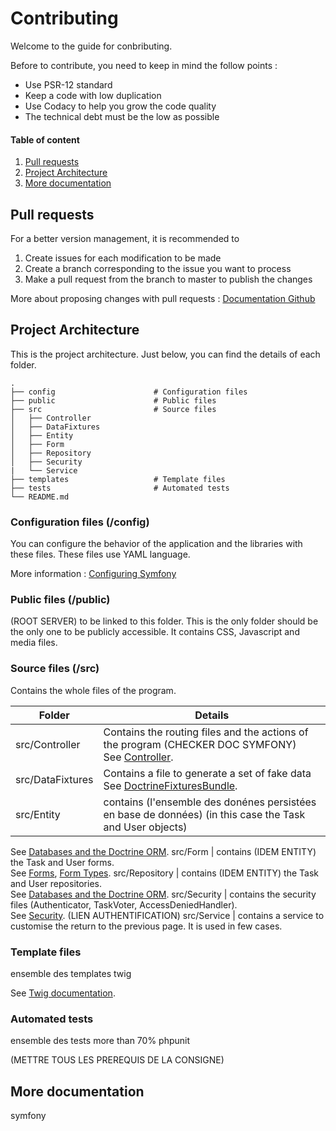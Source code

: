 # Contributing

Welcome to the guide for conbributing.  

Before to contribute, you need to keep in mind the follow points :
- Use PSR-12 standard
- Keep a code with low duplication
- Use Codacy to help you grow the code quality
- The technical debt must be the low as possible

#### Table of content

1. [Pull requests](#pull-requests)
2. [Project Architecture](#architecture)
3. [More documentation](#more)

## <a name="pull-requests"></a>Pull requests

For a better version management, it is recommended to 

1. Create issues for each modification to be made
2. Create a branch corresponding to the issue you want to process
3. Make a pull request from the branch to master to publish the changes

More about proposing changes with pull requests : [Documentation Github](https://docs.github.com/en/pull-requests/collaborating-with-pull-requests/proposing-changes-to-your-work-with-pull-requests)

## <a name="architecture"></a>Project Architecture
This is the project architecture. Just below, you can find the details of each folder.

    .
    ├── config                      # Configuration files
    ├── public                      # Public files
    ├── src                         # Source files
    │   ├── Controller              
    │   ├── DataFixtures         
    │   ├── Entity              
    │   ├── Form         
    │   ├── Repository         
    │   ├── Security
    |   └── Service           
    ├── templates                   # Template files
    ├── tests                       # Automated tests
    └── README.md

### Configuration files (/config)
You can configure the behavior of the application and the libraries with these files. These files use YAML language.

More information : [Configuring Symfony](https://symfony.com/doc/current/configuration.html)

### Public files (/public)

(ROOT SERVER) to be linked to this folder. This is the only folder should be the only one to be publicly accessible. It contains CSS, Javascript and media files.

### Source files (/src)

Contains the whole files of the program.

Folder | Details
--- | --- 
src/Controller | Contains the routing files and the actions of the program (CHECKER DOC SYMFONY)<br>See [Controller](https://symfony.com/doc/current/controller.html).
src/DataFixtures | Contains a file to generate a set of fake data<br>See [DoctrineFixturesBundle](https://symfony.com/bundles/DoctrineFixturesBundle/current/index.html).
src/Entity | contains (l'ensemble des donénes persistées en base de données) (in this case the Task and User objects)  
See [Databases and the Doctrine ORM](https://symfony.com/doc/current/doctrine.html).
src/Form | contains (IDEM ENTITY) the Task and User forms.  
See [Forms](https://symfony.com/doc/current/forms.html), [Form Types](https://symfony.com/doc/current/reference/forms/types.html).
src/Repository | contains (IDEM ENTITY) the Task and User repositories.  
See [Databases and the Doctrine ORM](https://symfony.com/doc/current/doctrine.html).
src/Security | contains the security files (Authenticator, TaskVoter, AccessDeniedHandler).  
See [Security](https://symfony.com/doc/current/security.html).
(LIEN AUTHENTIFICATION)
src/Service | contains a service to customise the return to the previous page. It is used in few cases.  


### Template files
ensemble des templates
twig

See [Twig documentation](https://twig.symfony.com/doc/3.x/).

### Automated tests
ensemble des tests
more than 70% 
phpunit

(METTRE TOUS LES PREREQUIS DE LA CONSIGNE)

## <a name="more"></a>More documentation

symfony 
